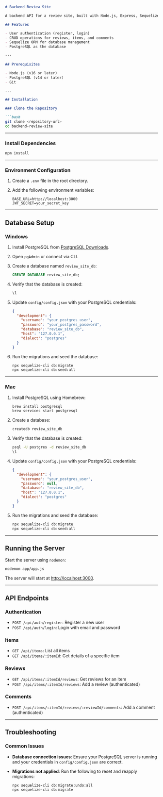 ```markdown
# Backend Review Site

A backend API for a review site, built with Node.js, Express, Sequelize, and PostgreSQL.

## Features

- User authentication (register, login)
- CRUD operations for reviews, items, and comments
- Sequelize ORM for database management
- PostgreSQL as the database

---

## Prerequisites

- Node.js (v16 or later)
- PostgreSQL (v14 or later)
- Git

---

## Installation

### Clone the Repository

```bash
git clone <repository-url>
cd backend-review-site
```

---

### Install Dependencies

```bash
npm install
```

---

### Environment Configuration

1. Create a `.env` file in the root directory.
2. Add the following environment variables:

    ```plaintext
    BASE_URL=http://localhost:3000
    JWT_SECRET=your_secret_key
    ```

---

## Database Setup

### Windows

1. Install PostgreSQL from [PostgreSQL Downloads](https://www.postgresql.org/download/).
2. Open `pgAdmin` or connect via CLI.
3. Create a database named `review_site_db`:

    ```sql
    CREATE DATABASE review_site_db;
    ```

4. Verify that the database is created:

    ```sql
    \l
    ```

5. Update `config/config.json` with your PostgreSQL credentials:

    ```json
    {
      "development": {
        "username": "your_postgres_user",
        "password": "your_postgres_password",
        "database": "review_site_db",
        "host": "127.0.0.1",
        "dialect": "postgres"
      }
    }
    ```

6. Run the migrations and seed the database:

    ```bash
    npx sequelize-cli db:migrate
    npx sequelize-cli db:seed:all
    ```

---

### Mac

1. Install PostgreSQL using Homebrew:

    ```bash
    brew install postgresql
    brew services start postgresql
    ```

2. Create a database:

    ```bash
    createdb review_site_db
    ```

3. Verify that the database is created:

    ```bash
    psql -U postgres -d review_site_db
    \l
    ```

4. Update `config/config.json` with your PostgreSQL credentials:

    ```json
    {
      "development": {
        "username": "your_postgres_user",
        "password": null,
        "database": "review_site_db",
        "host": "127.0.0.1",
        "dialect": "postgres"
      }
    }
    ```

5. Run the migrations and seed the database:

    ```bash
    npx sequelize-cli db:migrate
    npx sequelize-cli db:seed:all
    ```

---

## Running the Server

Start the server using `nodemon`:

```bash
nodemon app/app.js
```

The server will start at [http://localhost:3000](http://localhost:3000).

---

## API Endpoints

### Authentication

- `POST /api/auth/register`: Register a new user
- `POST /api/auth/login`: Login with email and password

### Items

- `GET /api/items`: List all items
- `GET /api/items/:itemId`: Get details of a specific item

### Reviews

- `GET /api/items/:itemId/reviews`: Get reviews for an item
- `POST /api/items/:itemId/reviews`: Add a review (authenticated)

### Comments

- `POST /api/items/:itemId/reviews/:reviewId/comments`: Add a comment (authenticated)

---

## Troubleshooting

### Common Issues

- **Database connection issues**:
  Ensure your PostgreSQL server is running and your credentials in `config/config.json` are correct.

- **Migrations not applied**:
  Run the following to reset and reapply migrations:
  ```bash
  npx sequelize-cli db:migrate:undo:all
  npx sequelize-cli db:migrate
  ```